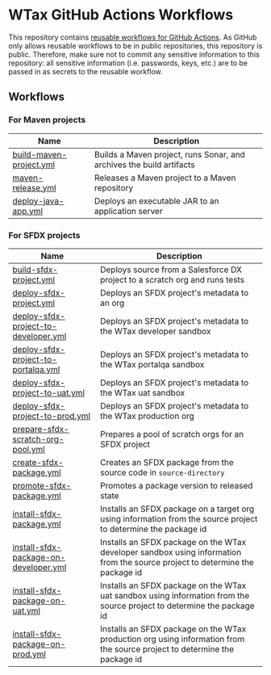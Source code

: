 # WTax GitHub Actions Workflows

This repository contains [reusable workflows for GitHub Actions](https://docs.github.com/en/actions/using-workflows/reusing-workflows).
As GitHub only allows reusable workflows to be in public repositories, this repository is public. Therefore, make sure 
not to commit any sensitive information to this repository: all sensitive information (i.e. passwords, keys, etc.) are 
to be passed in as secrets to the reusable workflow.

## Workflows

### For Maven projects

| Name                                                                                | Description                                                                                                                           |
|-------------------------------------------------------------------------------------|---------------------------------------------------------------------------------------------------------------------------------------|
| [build-maven-project.yml](docs/build-maven-project.md)                              | Builds a Maven project, runs Sonar, and archives the build artifacts                                                                  |
| [maven-release.yml](docs/maven-release.md)                                          | Releases a Maven project to a Maven repository                                                                                        |
| [deploy-java-app.yml](docs/deploy-java-app.md)                                      | Deploys an executable JAR to an application server                                                                                    |

### For SFDX projects

| Name                                                                                | Description                                                                                                                           |
|-------------------------------------------------------------------------------------|---------------------------------------------------------------------------------------------------------------------------------------|
| [build-sfdx-project.yml](docs/build-sfdx-project.md)                                | Deploys source from a Salesforce DX project to a scratch org and runs tests                                                           |
| [deploy-sfdx-project.yml](docs/deploy-sfdx-project.md)                              | Deploys an SFDX project's metadata to an org                                                                                          |
| [deploy-sfdx-project-to-developer.yml](docs/deploy-sfdx-project-to-developer.md)    | Deploys an SFDX project's metadata to the WTax developer sandbox                                                                      |
| [deploy-sfdx-project-to-portalqa.yml](docs/deploy-sfdx-project-to-portalqa.md)      | Deploys an SFDX project's metadata to the WTax portalqa sandbox                                                                       |
| [deploy-sfdx-project-to-uat.yml](docs/deploy-sfdx-project-to-uat.md)                | Deploys an SFDX project's metadata to the WTax uat sandbox                                                                            |
| [deploy-sfdx-project-to-prod.yml](docs/deploy-sfdx-project-to-prod.md)              | Deploys an SFDX project's metadata to the WTax production org                                                                         |
| [prepare-sfdx-scratch-org-pool.yml](docs/prepare-sfdx-scratch-org-pool.md)          | Prepares a pool of scratch orgs for an SFDX project                                                                                   |
| [create-sfdx-package.yml](docs/create-sfdx-package.yml)                             | Creates an SFDX package from the source code in `source-directory`                                                                    |
| [promote-sfdx-package.yml](docs/promote-sfdx-package.yml)                           | Promotes a package version to released state                                                                                          |
| [install-sfdx-package.yml](docs/install-sfdx-package.yml)                           | Installs an SFDX package on a target org using information from the source project to determine the package id                        |
| [install-sfdx-package-on-developer.yml](docs/install-sfdx-package-on-developer.yml) | Installs an SFDX package on the WTax developer sandbox using information from the source project to determine the package id          |
| [install-sfdx-package-on-uat.yml](docs/install-sfdx-package-on-uat.yml)             | Installs an SFDX package on the WTax uat sandbox using information from the source project to determine the package id                |
| [install-sfdx-package-on-prod.yml](docs/install-sfdx-package-on-prod.yml)           | Installs an SFDX package on the WTax production org using information from the source project to determine the package id |
